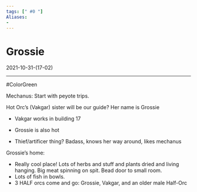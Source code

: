 ```yaml
---
tags: [" #0 "]
Aliases:
- 
---
```

# Grossie
2021-10-31-(17-02)

---
#ColorGreen


Mechanus: Start with peyote trips.

Hot Orc’s (Vakgar) sister will be our guide? Her name is Grossie

-   Vakgar works in building 17 
    
-   Grossie is also hot
    
-   Thief/artificer thing? Badass, knows her way around, likes mechanus
    

Grossie’s home:

-   Really cool place! Lots of herbs and stuff and plants dried and living hanging. Big meat spinning on spit. Bead door to small room.
-   Lots of fish in bowls.
-   3 HALF orcs come and go: Grossie, Vakgar, and an older male Half-Orc
    
